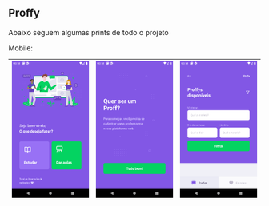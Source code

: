 ## Proffy

Abaixo seguem algumas prints de todo o projeto

Mobile:

![](screenshots/Screenshot_1.png)  |  ![](screenshots/Screenshot_2.png) |  ![](screenshots/Screenshot_3.png)  | 
:---------------:|:----------------:|:-----------------:|

